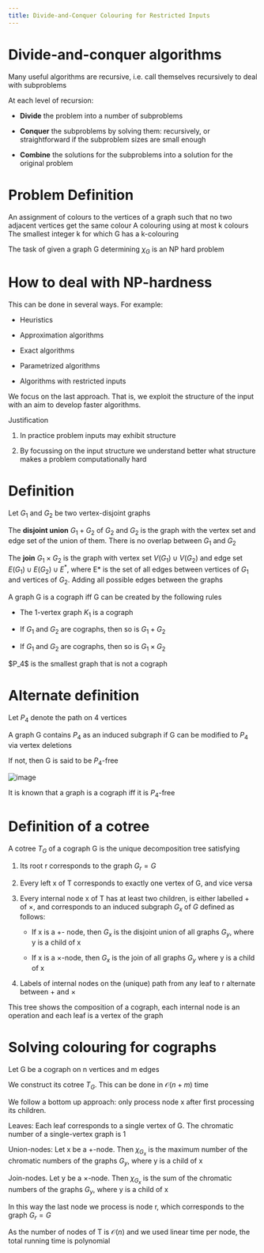 ```yaml
---
title: Divide-and-Conquer Colouring for Restricted Inputs
---
```


# Divide-and-conquer algorithms

Many useful algorithms are recursive, i.e. call themselves recursively
to deal with subproblems

At each level of recursion:

- **Divide** the problem into a number of subproblems

- **Conquer** the subproblems by solving them: recursively, or
  straightforward if the subproblem sizes are small enough

- **Combine** the solutions for the subproblems into a solution for
  the original problem

# Problem Definition

<Definition name="Colouring">
An assignment of colours to the vertices of a graph such that no two adjacent vertices get the same colour
</Definition>

<Definition name="k-colouring">
A colouring using at most k colours
</Definition>

<Definition name="Chromatic number $\chi_G$">
The smallest integer k for which G has a k-colouring
</Definition>

The task of given a graph G determining $\chi_G$ is an NP hard problem

# How to deal with NP-hardness

This can be done in several ways. For example:

- Heuristics

- Approximation algorithms

- Exact algorithms

- Parametrized algorithms

- Algorithms with restricted inputs

We focus on the last approach. That is, we exploit the structure of the
input with an aim to develop faster algorithms.

Justification

1.  In practice problem inputs may exhibit structure

2.  By focussing on the input structure we understand better what
    structure makes a problem computationally hard

# Definition

Let $G_1$ and $G_2$ be two vertex-disjoint graphs

The **disjoint union** $G_1+G_2$ of $G_2$ and $G_2$ is the graph with
the vertex set and edge set of the union of them. There is no overlap
between $G_1$ and $G_2$

The **join** $G_1\times G_2$ is the graph with vertex set
$V(G_1)\cup V(G_2)$ and edge set $E(G_1)\cup E(G_2)\cup E^*$, where E\*
is the set of all edges between vertices of $G_1$ and vertices of $G_2$.
Adding all possible edges between the graphs

A graph G is a cograph iff G can be created by the following rules

- The 1-vertex graph $K_1$ is a cograph

- If $G_1$ and $G_2$ are cographs, then so is $G_1+G_2$

- If $G_1$ and $G_2$ are cographs, then so is $G_1\times G_2$

<Important>
$P_4$ is the smallest graph that is not a cograph
</Important>

# Alternate definition

Let $P_4$ denote the path on 4 vertices

A graph G contains $P_4$ as an induced subgraph if G can be modified to
$P_4$ via vertex deletions

If not, then G is said to be $P_4$-free

![image](/img/Year_2/Theory_of_Computation/AAC/divide/p4.png)

It is known that a graph is a cograph iff it is $P_4$-free

# Definition of a cotree

A cotree $T_G$ of a cograph G is the unique decomposition tree
satisfying

1.  Its root r corresponds to the graph $G_r=G$

2.  Every left x of T corresponds to exactly one vertex of G, and vice
    versa

3.  Every internal node x of T has at least two children, is either
    labelled + of $\times$, and corresponds to an induced subgraph $G_x$
    of $G$ defined as follows:

    - If x is a +- node, then $G_x$ is the disjoint union of all
      graphs $G_y$, where y is a child of x

    - If x is a $\times$-node, then $G_x$ is the join of all graphs
      $G_y$ where y is a child of x

4.  Labels of internal nodes on the (unique) path from any leaf to r
    alternate between + and $\times$

This tree shows the composition of a cograph, each internal node is an
operation and each leaf is a vertex of the graph

# Solving colouring for cographs

Let G be a cograph on n vertices and m edges

We construct its cotree $T_G$. This can be done in $\mathcal{O}(n+m)$
time

We follow a bottom up approach: only process node x after first
processing its children.

Leaves: Each leaf corresponds to a single vertex of G. The chromatic
number of a single-vertex graph is 1

Union-nodes: Let x be a +-node. Then $\chi_{G_x}$ is the maximum number
of the chromatic numbers of the graphs $G_y$, where y is a child of x

Join-nodes. Let y be a $\times$-node. Then $\chi_{G_x}$ is the sum of
the chromatic numbers of the graphs $G_y$, where y is a child of x

In this way the last node we process is node r, which corresponds to the
graph $G_r=G$

As the number of nodes of T is $\mathcal{O}(n)$ and we used linear time
per node, the total running time is polynomial
